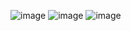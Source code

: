 ![image](https://user-images.githubusercontent.com/102383367/205508657-dc1b3bb0-0405-4544-8e46-8b98336ecdd3.png)
![image](https://user-images.githubusercontent.com/102383367/205508699-dafd496f-5ba2-490b-aace-4e2fcb0341ba.png)
![image](https://user-images.githubusercontent.com/102383367/208545197-9d618d40-7bfb-4b3f-b35e-62a8945469d7.png)
